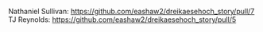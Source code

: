 Nathaniel Sullivan: https://github.com/eashaw2/dreikaesehoch_story/pull/7
TJ Reynolds: https://github.com/eashaw2/dreikaesehoch_story/pull/5
